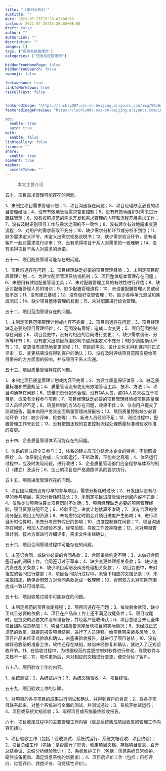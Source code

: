 ```yaml
---
title: "《案例分析5》"
subtitle: ""
date: 2021-07-25T15:28:02+08:00
lastmod: 2021-07-25T15:28:02+08:00
draft: false
author: ""
authorLink: ""
description: ""
images: []
tags: ["信息系统管理师"]
categories: ["信息系统管理师"]

hiddenFromHomePage: false
hiddenFromSearch: false
twemoji: false

fontawesome: true
linkToMarkdown: true
rssFullText: false


featuredImage: "https://luckly007.oss-cn-beijing.aliyuncs.com/img/90c6cc12-742e-4c9f-b318-b912f163b8d0.png"
featuredImagePreview: "https://luckly007.oss-cn-beijing.aliyuncs.com/img/90c6cc12-742e-4c9f-b318-b912f163b8d0.png"

toc:
  enable: true
  auto: true
math:
  enable: false
lightgallery: false
license: ""
share:
  enable: true
comment: true
mapbox:
  accessToken: ""
---
```




> 本文主要介绍

<!--more-->

五十、项目需求管理可能存在的问题。

1、未制定项目需求管理计划；2、项目沟通存在问题；3、项目经理缺乏必要的项目管理经验；4、没有有效地管理需求变更控制；5、没有有效地维护对需求进行跟踪管理；6、没有按照规范的需求开发和需求管理的内容和流程开展需求工作；7、没有及时识别项目工作与需求之间的不一致性；8、没有建立有效地需求变更流程；9、对用户的需求获取不充分；10、缺少需求分析环节或分析不到位；11、缺少需求定义环节，未定义出需求规格说明书；12、缺少需求验证环节，没有请客户一起对需求进行评审；13、没有求得项目干系人对需求的一致理解；14、没有求得项目干系人对需求的承诺。

五十一、项目配置管理可能存在的问题。

1、项目沟通存在问题；2、项目经理缺乏必要的项目管理经验；3、未制定项目配置管理计划；4、为建立配置管理系统或机制；5、项目整体版本管理存在问题；6、未使用有效地配置管理工具；7、未对配置管理工具的有效性进行评估；8、缺乏对配置管理人员的培训；9、缺少配置管理流程；10、未设置配置管理人员或经验不足；11、没有建立基线；12、没有做好变更管理；13、缺少各种单元测试和集成测试；14、缺少项目整体管理的权衡；15、未对配置进行综合管理。

五十二、项目范围管理存在的问题。

1、未制定项目范围管理计划或内容不完善；2、项目沟通存在问题；3、项目经理缺乏必要的项目管理经验；4、范围没有管好，造成二次变更；5、项目范围控制存在问题；6、项目变更中，没有对相应的合同进行变更；7、缺少需求调研、分析等环节；8、没有定义出项目范围说明书或范围定义不充分；9缺少范围确认环节；10、变更没有规范地变更流程；11、项目的需求、设计文件未得到客户的正式评审；12、变更结果没有得到客户的确认；13、没有及时评估项目范围变更给项目带来的方方面面的影响，并与项目干系人沟通。

五十三、项目质量管理存在的问题。

1、未制定项目质量管理计划或内容不完善；2、为建立质量保证体系；3、缺乏质量标准和质量规范；4、质量管理没有使用有效地管理工具、技术、方法；5、项目沟通存在问题；6、质量职责分配不合理，没有QA人员，或QA人员未独立于项目组，或没有全程参与项目；7、项目经理缺乏必要的项目管理经验或项目质量保证人员经验不足；8、质量控制的方法存在问题，效果不佳；9、仅向用户提交了测试报告，而未向用户提交全面质量管理进展报告；10、项目质量控制缺少必要地环节（如：缺少评审、检查等）；11、新进人员经验不足；12、测试过程中，配置管理工作未到位；13、没有按照正规的变更控制流程处理质量标准和验收标准的变更。

五十四、企业质量管理体系可能存在的问题。

1、体系的建立应全员参与；2、体系的建立应充分结合本企业的特点，不能照搬照抄；3、体系制定完成，应立即运行，不断改善，不能束之高阁；4、体系运行过程中，应及时发现问题，进行改进；5、企业质量管理部门应全程参与体系的制订（建立）及运行；6、企业的项目应严格遵照体系的要求执行。

五十五、项目进度管理存在的问题。

1、项目团队成员没有尽早的参与项目，需求分析耗时过长；2、开发团队没有尽早的参与项目，需求分析耗时过长；3、未制定项目进度管理计划或内容不完善；4、仅靠类似项目估算本项目历时不准确；5、项目经理缺乏必要的项目管理经验，项目资源分配不足；6、经验不足，进度计划估算不准确；7、没有合理的使用分配到项目上的资源；8、未考虑特定时期会对项目进度产生影响；9、进行项目历时估算时，未充分考虑节假日的影响；10、进度控制存在问题；11、项目沟通存在问题，增加人员经验不足，经常加班，导致工作效率降低；12、未对项目管理计划、技术方案进行详细评审，需求文件未经确认。

五十六、项目合同管理过程中可能存在的问题。

1、未签订合同，或缺少必要的合同条款；2、合同条款约定不明；3、未做好合同签订前的调研工作，合同签订过于草率；4、缺少变更处理相关条款；5、缺少违约责任相关条款；6、缺少项目索赔及纠纷处理相关条款；7、项目变更中，未对相应的合同进行变更；8、项目合同执行过程中，未留下相应的文档记录；9、未采取措施，确保合同双方对合同条款达成一致理解；10、合同双方未对项目范围达成一致认可或承诺。

五十七、项目收尾过程中可能存在的问题。

1、未制定规范的项目收尾规程；2、项目沟通存在问题；3、催收剩余款项，缺少正式且必要的依据；4、项目在产品和工作上还不满足收尾条件；5、项目收尾时，应提交的必要文件没有准备好，并经客户签收确认；6、项目总结会未让全体项目团队成员参加；7、项目总结报告未能反映项目的实际情况；8、未经过正式规范的收尾，就提前报告项目结束，进行了人员转移，给项目带来诸多风险；9、项目产品未经正式验收和确认，未签署验收报告，就进行了项目总结；10、没有做好验收前的准备工作，软件还存在缺陷，缺陷未经修复和确认，就进入了正式验收环节。11、在验收过程中，为根据规范的变更控制对软件进行修改，导致软件与文档不一致；12、软件更新后，未对相应的文档进行变更，便交付给了客户。

五十八、项目验收工作的内容。

1、系统测试；2、系统试运行；3、系统文档验收；4、项目终验。

五十九、项目验收工作的步骤。

1、对项目的各子项目的成果进行测试和确认，并得到客户的肯定；2、将各子项目联系起来，对整个系统进行全面的测试，并测试通过；3、系统开始试运行；4、项目或系统文档验收；5、取得项目或系统最终验收报告。

六十、项目收尾过程中的主要管理工作内容（信息系统集成项目收尾的管理工作内容包括）。

1、项目验收工作（包括：验收测试、系统试运行、系统文档验收、项目终验）；2、项目总结工作（包括：是否履行了职责、收集项目文档、存档项目信息、召开总结会议、总结分析经验教训）；3、系统维护工作（包括：信息系统日常维护、硬件设备更新、满足信息系统的新要求）；4、项目后评价工作（包括：目标评价、过程评价、效益评价、可持续性评价）。